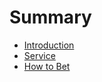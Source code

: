 # Summary

* [Introduction](README.md)
* [Service](  service.md/chapter1md.md)
* [How to Bet](Service.md)


